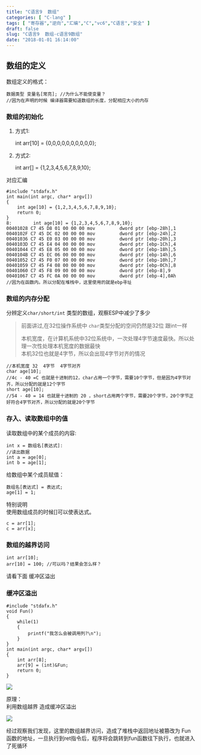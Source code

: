 ```yaml
---
title: "C语言9  数组"
categories: [ "C-lang" ]
tags: [ "寄存器","逆向","汇编","C","vc6","C语言","安全" ]
draft: false
slug: "C语言9  数组-c语言9数组"
date: "2018-01-01 16:14:00"
---
```




## 数组的定义

数组定义的格式：

    
    数据类型 变量名[常亮]; //为什么不能使变量？
    //因为在声明的时候 编译器需要知道数组的长度，分配相应大小的内存

### 数组的初始化

  1. 方式1:
    
        int arr[10] = {0,0,0,0,0,0,0,0,0,0};

  2. 方式2:
    
        int arr[] = {1,2,3,4,5,6,7,8,9,10};

对应汇编

    
    #include "stdafx.h"
    int main(int argc, char* argv[])
    {
        int age[10] = {1,2,3,4,5,6,7,8,9,10};
        return 0;
    }
    8:        int age[10] = {1,2,3,4,5,6,7,8,9,10};
    00401028 C7 45 D8 01 00 00 00 mov         dword ptr [ebp-28h],1
    0040102F C7 45 DC 02 00 00 00 mov         dword ptr [ebp-24h],2
    00401036 C7 45 E0 03 00 00 00 mov         dword ptr [ebp-20h],3
    0040103D C7 45 E4 04 00 00 00 mov         dword ptr [ebp-1Ch],4
    00401044 C7 45 E8 05 00 00 00 mov         dword ptr [ebp-18h],5
    0040104B C7 45 EC 06 00 00 00 mov         dword ptr [ebp-14h],6
    00401052 C7 45 F0 07 00 00 00 mov         dword ptr [ebp-10h],7
    00401059 C7 45 F4 08 00 00 00 mov         dword ptr [ebp-0Ch],8
    00401060 C7 45 F8 09 00 00 00 mov         dword ptr [ebp-8],9
    00401067 C7 45 FC 0A 00 00 00 mov         dword ptr [ebp-4],0Ah
    //因为在函数内。所以分配在堆栈中，这里使用的就是ebp寻址

### 数组的内存分配

分辨定义`char/short/int` 类型的数组，观察ESP中减少了多少

> 前面讲过,在32位操作系统中 `char`类型分配的空间仍然是32位 跟int一样
> 
> 本机宽度，在计算机系统中32位系统中，一次处理4字节速度最快。所以处理一次性处理本机宽度的数据最快  
> 本机32位也就是4字节，所以会出现4字节对齐的情况

    
    //本机宽度 32  4字节  4字节对齐
    char age[10];
    //4c - 40 =C 也就是十进制的12，char占用一个字节，需要10个字节，但是因为4字节对齐，所以分配的就是12个字节
    short age[10];
    //54 - 40 = 14 也就是十进制的 20 ，short占用两个字节，需要20个字节，20个字节正好符合4字节对齐，所以分配的就是20个字节

### 存入、读取数组中的值

读取数组中的某个成员的内容:

    
    int x = 数组名[表达式]:
    //读出数据
    int a = age[0];
    int b = age[1];

给数组中某个成员赋值：

    数组名[表达式] = 表达式;
    age[1] = 1;

特别说明  
使用数组成员的时候[]可以使表达式。

    c = arr[1];
    c = arr[x];

### 数组的越界访问

    int arr[10];
    arr[10] = 100; //可以吗？结果会怎么样？

请看下面 缓冲区溢出

### 缓冲区溢出

    #include "stdafx.h"
    void Fun()
    {
        while(1)
        {
            printf("我怎么会被调用列?\n");
        }
    }
    int main(int argc, char* argv[])
    {
        int arr[8];
        arr[9] = (int)&Fun;
        return 0;
    }

![][1] 

原理：  
利用数组越界 造成缓冲区溢出

![][2] 

经过观察我们发现，这里的数组越界访问，造成了堆栈中返回地址被篡改为 Fun函数的地址，一旦执行到ret指令后，程序将会跳转到fun函数往下执行，也就进入了死循环

 [1]: /uploads/oss/2018-01-02-15148227042537.jpg ""
 [2]: /uploads/oss/2018-01-02-15148231713230.jpg ""